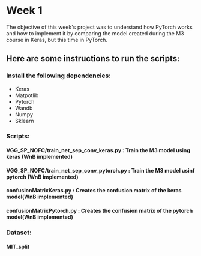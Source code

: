 # Week 1
The objective of this week's project was to understand how PyTorch works and how to implement it by comparing the model created during the M3 course in Keras, but this time in PyTorch. 
## Here are some instructions to run the scripts:
### Install the following dependencies:
* Keras
* Matpotlib
* Pytorch
* Wandb
* Numpy
* Sklearn
### Scripts:
#### VGG_SP_NOFC/train_net_sep_conv_keras.py     : Train the M3 model using keras (WnB implemented)
#### VGG_SP_NOFC/train_net_sep_conv_pytorch.py   : Train the M3 model usinf pytorch (WnB implemented)
#### confusionMatrixKeras.py                     : Creates the confusion matrix  of the keras model(WnB implemented)
#### confusionMatrixPytorch.py                   : Creates the confusion matrix  of the pytorch model(WnB implemented)

### Dataset:
#### MIT_split 


